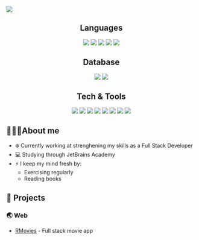 
<img src="https://github.com/RaminMuhammadian/Ramin-Muhammadian/blob/main/Gif/gif.gif?raw=true" />

<h2 align="center">Languages</h2>
<div align="center">
<img src="https://img.shields.io/badge/java-%23ED8B00.svg?style=for-the-badge&logo=java&logoColor=white">
<img src="https://img.shields.io/badge/c%23-%23239120.svg?style=for-the-badge&logo=c-sharp&logoColor=white">
<img src="https://img.shields.io/badge/React-20232A?style=for-the-badge&logo=react&logoColor=61DAFB">
<img src="https://img.shields.io/badge/JavaScript-323330?style=for-the-badge&logo=javascript&logoColor=F7DF1E">
<img src="https://img.shields.io/badge/Python-FFD43B?style=for-the-badge&logo=python&logoColor=blue">
</div>

<h2 align="center">Database</h2>
<div align="center">
<img src="https://img.shields.io/badge/MySQL-005C84?style=for-the-badge&logo=mysql&logoColor=white">
<img src="https://img.shields.io/badge/MongoDB-4EA94B?style=for-the-badge&logo=mongodb&logoColor=white">
</div>

<h2 align="center">Tech & Tools</h2>
<div align="center">
<img src='https://img.shields.io/badge/Bash/Zsh-dimgray?logo=gnubash&style=for-the-badge'/>
<img src="https://img.shields.io/badge/Linux-FCC624?style=for-the-badge&logo=linux&logoColor=black"/>
<img src="https://img.shields.io/badge/shell_script-%23121011.svg?style=for-the-badge&logo=gnu-bash&logoColor=white"/>
<img src="https://img.shields.io/badge/GIT-E44C30?style=for-the-badge&logo=git&logoColor=white">
<img src="https://img.shields.io/badge/Postman-FF6C37?style=for-the-badge&logo=Postman&logoColor=white">
<img src="https://img.shields.io/badge/Docker-2CA5E0?style=for-the-badge&logo=docker&logoColor=white">
<img src="https://img.shields.io/badge/VSCode-0078D4?style=for-the-badge&logo=visual%20studio%20code&logoColor=white">
<img src="https://img.shields.io/badge/IntelliJIDEA-000000.svg?style=for-the-badge&logo=intellij-idea&logoColor=white">
  
</div>

## 🧑🏽‍💻About me
* ❄️ Currently working at strenghening my skills as a Full Stack Developer
* 💻 Studying through JetBrains Academy 
* ⚡️ I keep my mind fresh by:
	* Exercising regularly
	* Reading books
    

## 🔨 Projects
 
### 🌏 Web 

- [RMovies](https://github.com/RaminMuhammadian/RMovies) - Full stack movie app


<!--- ### 🧑🏽‍💻 Problem - Solving
